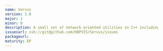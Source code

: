 ```yaml
---
name: Servus
version: 1.0
major: 1
minor: 0
description: A small set of network oriented utilities in C++ including a zeroconf implementation.
issuesurl: ssh://git@github.com/HBPVIS/Servus/issues
packageurl: 
maturity: EP
---
```

